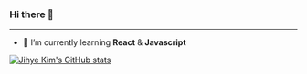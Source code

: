### Hi there 👋
***
- 🌱 I’m currently learning **React** & **Javascript**

[![Jihye Kim's GitHub stats](https://github-readme-stats.vercel.app/api?username=kimji9663&hide=stars&show_icons=true&theme=tokyonight&border_color=638fda)](https://github.com/anuraghazra/github-readme-stats)

<!--
**kimji9663/kimji9663** is a ✨ _special_ ✨ repository because its `README.md` (this file) appears on your GitHub profile.

Here are some ideas to get you started:

- 🔭 I’m currently working on ...
- 🌱 I’m currently learning ...
- 👯 I’m looking to collaborate on ...
- 🤔 I’m looking for help with ...
- 💬 Ask me about ...
- 📫 How to reach me: ...
- 😄 Pronouns: ...
- ⚡ Fun fact: ...
-->
